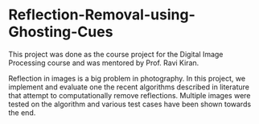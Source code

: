 # Reflection-Removal-using-Ghosting-Cues
This project was done as the course project for the Digital Image Processing course and was mentored by Prof. Ravi Kiran.

Reflection in images is a big problem in photography. In this project, we implement and evaluate one the recent algorithms described in literature that attempt to computationally remove reflections. Multiple images were tested on the algorithm and various test cases have been shown towards the end.
